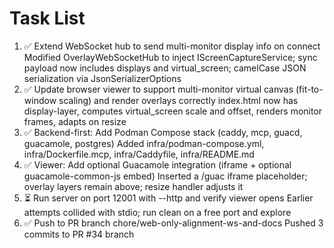 # Task List

1. ✅ Extend WebSocket hub to send multi-monitor display info on connect
Modified OverlayWebSocketHub to inject IScreenCaptureService; sync payload now includes displays and virtual_screen; camelCase JSON serialization via JsonSerializerOptions
2. ✅ Update browser viewer to support multi-monitor virtual canvas (fit-to-window scaling) and render overlays correctly
index.html now has display-layer, computes virtual_screen scale and offset, renders monitor frames, adapts on resize
3. ✅ Backend-first: Add Podman Compose stack (caddy, mcp, guacd, guacamole, postgres)
Added infra/podman-compose.yml, infra/Dockerfile.mcp, infra/Caddyfile, infra/README.md
4. ✅ Viewer: Add optional Guacamole integration (iframe + optional guacamole-common-js embed)
Inserted a /guac iframe placeholder; overlay layers remain above; resize handler adjusts it
5. ⏳ Run server on port 12001 with --http and verify viewer opens
Earlier attempts collided with stdio; run clean on a free port and explore
6. ✅ Push to PR branch chore/web-only-alignment-ws-and-docs
Pushed 3 commits to PR #34 branch

